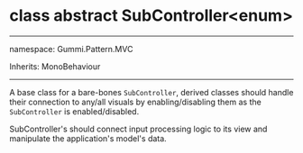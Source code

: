 # class abstract SubController\<enum\>

---

namespace: Gummi.Pattern.MVC

Inherits: MonoBehaviour

---

A base class for a bare-bones `SubController`, derived classes should handle their connection to any/all visuals by enabling/disabling them as the `SubController` is enabled/disabled.

SubController's should connect input processing logic to its view and manipulate the application's model's data.
